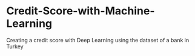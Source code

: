 # Credit-Score-with-Machine-Learning

Creating a credit score with Deep Learning using the dataset of a bank in Turkey
